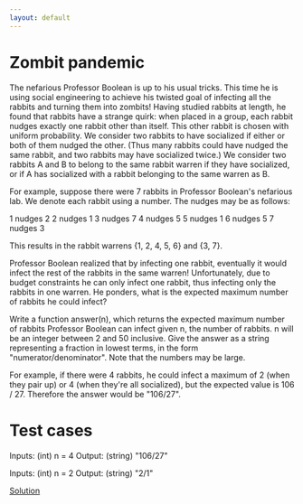 ```yaml
---
layout: default
---
```

Zombit pandemic
===============

The nefarious Professor Boolean is up to his usual tricks. This time he is using social engineering to achieve his twisted goal of infecting all the rabbits 
and turning them into zombits! Having studied rabbits at length, he found that rabbits have a strange quirk: when placed in a group, each rabbit nudges 
exactly one rabbit other than itself. This other rabbit is chosen with uniform probability. We consider two rabbits to have socialized if either or both of 
them nudged the other. (Thus many rabbits could have nudged the same rabbit, and two rabbits may have socialized twice.) We consider two rabbits A and B to 
belong to the same rabbit warren if they have socialized, or if A has socialized with a rabbit belonging to the same warren as B.

For example, suppose there were 7 rabbits in Professor Boolean's nefarious lab. We denote each rabbit using a number. The nudges may be as follows:

1 nudges 2
2 nudges 1
3 nudges 7
4 nudges 5
5 nudges 1
6 nudges 5
7 nudges 3

This results in the rabbit warrens {1, 2, 4, 5, 6} and {3, 7}.

Professor Boolean realized that by infecting one rabbit, eventually it would infect the rest of the rabbits in the same warren! Unfortunately, due to budget 
constraints he can only infect one rabbit, thus infecting only the rabbits in one warren. He ponders, what is the expected maximum number of rabbits he could 
infect?

Write a function answer(n), which returns the expected maximum number of rabbits Professor Boolean can infect given n, the number of rabbits. n will be an 
integer between 2 and 50 inclusive. Give the answer as a string representing a fraction in lowest terms, in the form "numerator/denominator". Note 
that the numbers may be large.

For example, if there were 4 rabbits, he could infect a maximum of 2 (when they pair up) or 4 (when they're all socialized), but the expected value is 106 
/ 27. Therefore the answer would be "106/27".

Test cases
==========

Inputs:
    (int) n = 4
Output:
    (string) "106/27"

Inputs:
    (int) n = 2
Output:
    (string) "2/1"

[Solution](zombit_pandemic-solution.html)

